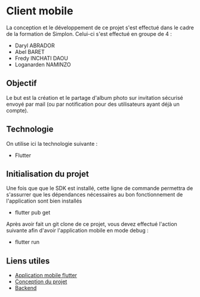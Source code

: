 # Client mobile

La conception et le développement de ce projet s'est effectué dans le cadre de la formation de Simplon. Celui-ci s'est effectué en groupe de 4 :

- Daryl ABRADOR
- Abel BARET
- Fredy INCHATI DAOU
- Loganarden NAMINZO

## Objectif

Le but est la création et le partage d'album photo sur invitation sécurisé envoyé par mail (ou par notification pour des utilisateurs ayant déjà un compte).

## Technologie

On utilise ici la technologie suivante :

- Flutter

## Initialisation du projet

Une fois que que le SDK est installé, cette ligne de commande permettra de s'assurrer que les dépendances nécessaires au bon fonctionnement de l'application sont bien installés

- flutter pub get

Après avoir fait un git clone de ce projet, vous devez effectué l'action suivante afin d'avoir l'application mobile en mode debug : 

- flutter run


## Liens utiles

- <a href="https://github.com/Darylabrador/SimpGalleryApp"> Application mobile flutter </a>
- <a href="https://github.com/Darylabrador/SimpGalleryApp/tree/ressource"> Conception du projet </a>
- <a href="https://github.com/Darylabrador/SimpGalleryApp/tree/server"> Backend </a>